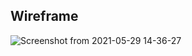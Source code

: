 <!--

  you will write dev strategies in this module basically the same as in Incremental Developments
  the only difference is that there are now more types of tasks, for example:
    `type: css`
    `type: html`
    `type: logic`
    `type: handlers`
    `type: procedures`
    `type: listeners`
    `type: init`
    `type: data`
    ...

  a single user story may require a little bit of code in each of these folders
  it will take some time and practice to get used to this

-->

## Wireframe

![Screenshot from 2021-05-29 14-36-27](https://user-images.githubusercontent.com/73791189/120071431-b5547700-c08f-11eb-98fc-50e557efee90.png)
